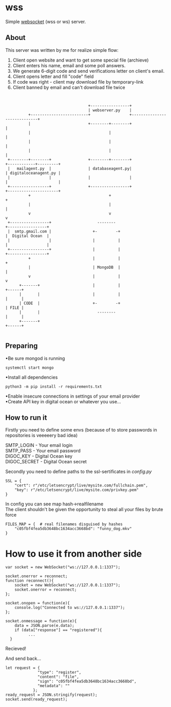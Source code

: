 # wss  
Simple [websocket](https://en.wikipedia.org/wiki/WebSocket) (wss or ws) server.  

## About  
This server was written by me for realize simple flow:   
1. Client open website and want to get some special file (archieve)  
2. Client enters his name, email and some poll answers.  
3. We generate 6-digit code and send verifications letter on client's email.  
4. Client opens letter and fill "code" field  
5. If code was right - client may download file by temporary-link  
6. Client banned by email and can't download file twice  

```


                                    +-----------------+
                                    | webserver.py    |
          +-------------------------+                 +-----------------------------+
          |                         +--------+--------+                             |
          |                                  |                                      |
          |                                  |                                      |
          |                                  |                                      |
 +--------+--------+                +--------+--------+                +------------+---------+
 |   mailagent.py  |                | databaseagent.py|                | digitaloceanagent.py |
 |                 |                |                 |                |                      |
 +-----------------+                +-----------------+                +----------------------+
          +                                  +                                          +
          |                                  |                                          |
          v                                  v                                          v
 +-----------------+                    --------                                  +-----------------+
 |  smtp.gmail.com |                  +-        -+                                |  Digital Ocean  |
 |                 |                  |          |                                |                 |
 +-----------------+                  |          |                                +-----------------+
          +                           |          |                                           +
          |                           | MongoDB  |                                           |
          v                           |          |                                           v
      +-------+                       |          |                                       +------+
      |       |                       |          |                                       |      |
      | CODE  |                       +-        -+                                       | FILE |
      |       |                         --------                                         |      |
      +-------+                                                                          +------+
      
```
## Preparing  
•Be sure mongod is running  
```
systemctl start mongo  
```
•Install all dependencies  
```
python3 -m pip install -r requirements.txt
```
•Enable insecure connections in settings of your email provider  
•Create API key in digital ocean or whatever you use...  

## How to run it  

Firstly you need to define some envs (because of to store passwords in repositories is veeeeery bad idea)  

SMTP_LOGIN - Your email login  
SMTP_PASS - Your email password   
DIGOC_KEY - Digital Ocean key  
DIGOC_SECRET - Digital Ocean secret  
  
Secondly you need to define paths to the ssl-sertificates in *config.py*  
```
SSL = {
    "cert": r"/etc/letsencrypt/live/mysite.com/fullchain.pem",
    "key": r"/etc/letsencrypt/live/mysite.com/privkey.pem"
}
```
In config you can see map hash->realfilename  
The client shouldn't be given the opportunity to steal all your files by brute force  
```
FILES_MAP = {  # real filenames disguised by hashes
    "c05fbf4fea5db3648bc1634acc3668bd": "funny_dog.mkv"
}
```
# How to use it from another side  

```
var socket = new WebSocket("ws://127.0.0.1:1337");

socket.onerror = reconnect;
function reconnect(){
	socket = new WebSocket("ws://127.0.0.1:1337");
	socket.onerror = reconnect;
};

socket.onopen = function(e){
	console.log("Connected to ws://127.0.0.1:1337");
};

socket.onmessage = function(e){
	data = JSON.parse(e.data);
	if (data["response"] == "registered"){
          ...
  }
```
Recieved!    
  
And send back...    
  
```
let request = {
			  "type": "register",
			  "content": "file",
			  "sign": "c05fbf4fea5db3648bc1634acc3668bd",
			  "metadata": ""
			};
ready_request = JSON.stringify(request);
socket.send(ready_request);
```
